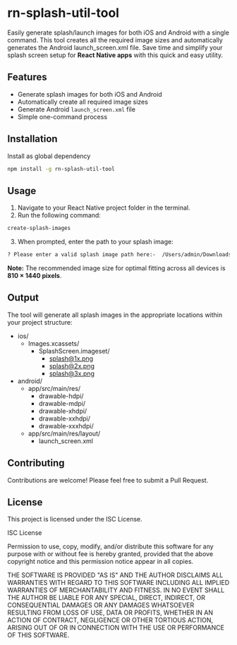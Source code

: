 # rn-splash-util-tool

Easily generate splash/launch images for both iOS and Android with a single command. This tool creates all the required image sizes and automatically generates the Android launch_screen.xml file. Save time and simplify your splash screen setup for **React Native apps** with this quick and easy utility.

## Features

- Generate splash images for both iOS and Android
- Automatically create all required image sizes
- Generate Android `launch_screen.xml` file
- Simple one-command process

## Installation

Install as global dependency

```bash
npm install -g rn-splash-util-tool
```

## Usage

1. Navigate to your React Native project folder in the terminal.
2. Run the following command:

```bash
create-splash-images
```

3. When prompted, enter the path to your splash image:

```bash
? Please enter a valid splash image path here:-  /Users/admin/Downloads/betterthanbefore.jpeg 
```


**Note:** The recommended image size for optimal fitting across all devices is **810 × 1440 pixels**.

## Output

The tool will generate all splash images in the appropriate locations within your project structure:

- ios/
  - Images.xcassets/
    - SplashScreen.imageset/
      - splash@1x.png
      - splash@2x.png
      - splash@3x.png
- android/
  - app/src/main/res/
    - drawable-hdpi/
    - drawable-mdpi/
    - drawable-xhdpi/
    - drawable-xxhdpi/
    - drawable-xxxhdpi/
  - app/src/main/res/layout/
    - launch_screen.xml

## Contributing

Contributions are welcome! Please feel free to submit a Pull Request.

## License

This project is licensed under the ISC License.

ISC License

Permission to use, copy, modify, and/or distribute this software for any
purpose with or without fee is hereby granted, provided that the above
copyright notice and this permission notice appear in all copies.

THE SOFTWARE IS PROVIDED "AS IS" AND THE AUTHOR DISCLAIMS ALL WARRANTIES
WITH REGARD TO THIS SOFTWARE INCLUDING ALL IMPLIED WARRANTIES OF
MERCHANTABILITY AND FITNESS. IN NO EVENT SHALL THE AUTHOR BE LIABLE FOR
ANY SPECIAL, DIRECT, INDIRECT, OR CONSEQUENTIAL DAMAGES OR ANY DAMAGES
WHATSOEVER RESULTING FROM LOSS OF USE, DATA OR PROFITS, WHETHER IN AN
ACTION OF CONTRACT, NEGLIGENCE OR OTHER TORTIOUS ACTION, ARISING OUT OF
OR IN CONNECTION WITH THE USE OR PERFORMANCE OF THIS SOFTWARE.
